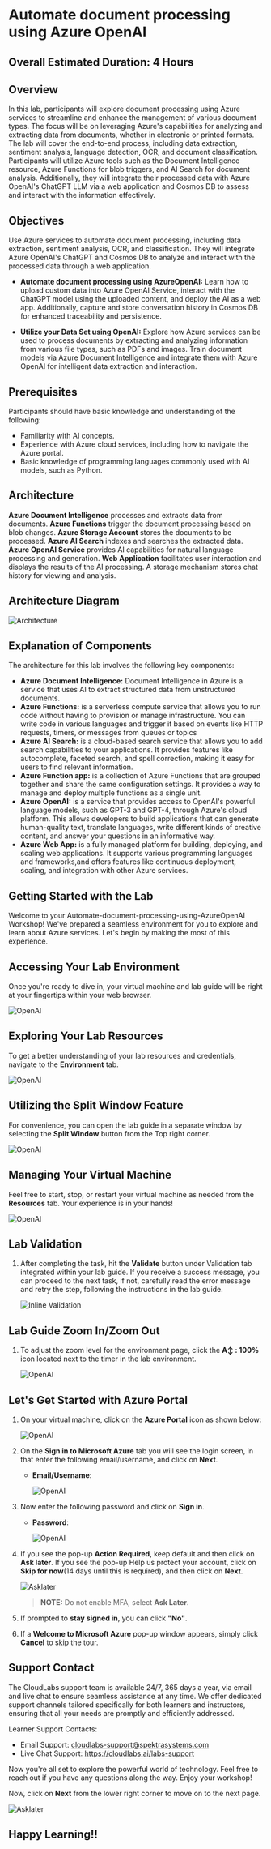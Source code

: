# Automate document processing using Azure OpenAI
## Overall Estimated Duration: 4 Hours
## Overview

In this lab, participants will explore document processing using Azure services to streamline and enhance the management of various document types. The focus will be on leveraging Azure's capabilities for analyzing and extracting data from documents, whether in electronic or printed formats. The lab will cover the end-to-end process, including data extraction, sentiment analysis, language detection, OCR, and document classification. Participants will utilize Azure tools such as the Document Intelligence resource, Azure Functions for blob triggers, and AI Search for document analysis. Additionally, they will integrate their processed data with Azure OpenAI's ChatGPT LLM via a web application and Cosmos DB to assess and interact with the information effectively.

## Objectives
Use Azure services to automate document processing, including data extraction, sentiment analysis, OCR, and classification. They will integrate Azure OpenAI's ChatGPT and Cosmos DB to analyze and interact with the processed data through a web application.

- **Automate document processing using AzureOpenAI:** Learn how to upload custom data into Azure OpenAI Service, interact with the ChatGPT model using the uploaded content, and deploy the AI as a web app. Additionally, capture and store conversation history in Cosmos DB for enhanced traceability and persistence.

- **Utilize your Data Set using OpenAI:** Explore how Azure services can be used to process documents by extracting and analyzing information from various file types, such as PDFs and images. Train document models via Azure Document Intelligence and integrate them with Azure OpenAI for intelligent data extraction and interaction.
  
## Prerequisites

Participants should have basic knowledge and understanding of the following:

- Familiarity with AI concepts.
- Experience with Azure cloud services, including how to navigate the Azure portal.
- Basic knowledge of programming languages commonly used with AI models, such as Python.
  
## Architecture

**Azure Document Intelligence** processes and extracts data from documents. **Azure Functions** trigger the document processing based on blob changes. **Azure Storage Account** stores the documents to be processed. **Azure AI Search** indexes and searches the extracted data. **Azure OpenAI Service** provides AI capabilities for natural language processing and generation. **Web Application** facilitates user interaction and displays the results of the AI processing. A storage mechanism stores chat history for viewing and analysis.

## Architecture Diagram

![Architecture](images/new-arch-lab-2.png)

## Explanation of Components

The architecture for this lab involves the following key components:

- **Azure Document Intelligence:** Document Intelligence in Azure is a service that uses AI to extract structured data from unstructured documents.
- **Azure Functions:** is a serverless compute service that allows you to run code without having to provision or manage infrastructure. You can write code in various languages and trigger it based on events like HTTP requests, timers, or messages from queues or topics
- **Azure AI Search:** is a cloud-based search service that allows you to add search capabilities to your applications. It provides features like autocomplete, faceted search, and spell correction, making it easy for users to find relevant information.
- **Azure Function app:** is a collection of Azure Functions that are grouped together and share the same configuration settings. It provides a way to manage and deploy multiple functions as a single unit.
- **Azure OpenAI:** is a service that provides access to OpenAI's powerful language models, such as GPT-3 and GPT-4, through Azure's cloud platform. This allows developers to build applications that can generate human-quality text, translate languages, write different kinds of creative content, and answer your questions in an informative way.
- **Azure Web App:** is a fully managed platform for building, deploying, and scaling web applications. It supports various programming languages and frameworks,and offers features like continuous deployment, scaling, and integration with other Azure services.

## Getting Started with the Lab
Welcome to your Automate-document-processing-using-AzureOpenAI Workshop! We've prepared a seamless environment for you to explore and learn about Azure services. Let's begin by making the most of this experience.
 
## Accessing Your Lab Environment
 
Once you're ready to dive in, your virtual machine and lab guide will be right at your fingertips within your web browser.

  ![OpenAI](images/new-get-start-25-9upd.png)

 
## Exploring Your Lab Resources
 
To get a better understanding of your lab resources and credentials, navigate to the **Environment** tab.
 
  ![OpenAI](images/new-get-start-25-2upd.png)
 
## Utilizing the Split Window Feature
 
For convenience, you can open the lab guide in a separate window by selecting the **Split Window** button from the Top right corner.
 
  ![OpenAI](images/new-get-start-25-3upd.png)

## Managing Your Virtual Machine
 
Feel free to start, stop, or restart your virtual machine as needed from the **Resources** tab. Your experience is in your hands!

  ![OpenAI](images/new-get-start-25-4upd.png)

## Lab Validation

1. After completing the task, hit the **Validate** button under Validation tab integrated within your lab guide. If you receive a success message, you can proceed to the next task, if not, carefully read the error message and retry the step, following the instructions in the lab guide.

   ![Inline Validation](images/new-get-start-25-5upd.png)

## Lab Guide Zoom In/Zoom Out
 
1. To adjust the zoom level for the environment page, click the **A↕ : 100%** icon located next to the timer in the lab environment.

     ![OpenAI](images/new-get-start-25-6upd.png)

## Let's Get Started with Azure Portal
 
1. On your virtual machine, click on the **Azure Portal** icon as shown below:
 
    ![OpenAI](images/sc900-image(1).png)

1. On the **Sign in to Microsoft Azure** tab you will see the login screen, in that enter the following email/username, and click on **Next**. 

   * **Email/Username**: <inject key="AzureAdUserEmail"></inject>
   
      ![OpenAI](images/sc900-image-1.png)
     
1. Now enter the following password and click on **Sign in**.
   
   * **Password**: <inject key="AzureAdUserPassword"></inject>
   
      ![OpenAI](images/sc900-image-2.png)

1. If you see the pop-up **Action Required**, keep default and then click on **Ask later**. If you see the pop-up Help us protect your account, click on **Skip for now**(14 days until this is required), and then click on **Next**.

   ![Asklater](images/asklater.png)

   >**NOTE:** Do not enable MFA, select **Ask Later**.
     
1. If prompted to **stay signed in**, you can click **"No"**.
 
1. If a **Welcome to Microsoft Azure** pop-up window appears, simply click **Cancel** to skip the tour.
   

## Support Contact
The CloudLabs support team is available 24/7, 365 days a year, via email and live chat to ensure seamless assistance at any time. We offer dedicated support channels tailored specifically for both learners and instructors, ensuring that all your needs are promptly and efficiently addressed.

Learner Support Contacts:

   - Email Support: cloudlabs-support@spektrasystems.com
   - Live Chat Support: https://cloudlabs.ai/labs-support

Now you're all set to explore the powerful world of technology. Feel free to reach out if you have any questions along the way. Enjoy your workshop!

Now, click on **Next** from the lower right corner to move on to the next page.

  ![Asklater](images/num.png)

## Happy Learning!!

